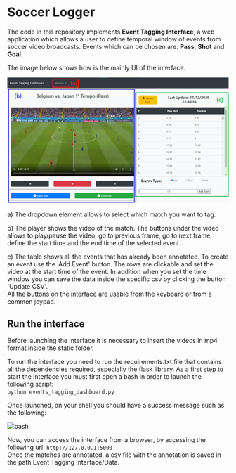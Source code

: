 # Soccer Logger

The code in this repository implements **Event Tagging Interface**, a web application which allows a user to define temporal window of events from soccer video broadcasts. 
Events which can be chosen are: **Pass**, **Shot** and **Goal**.

The image below shows how is the mainly UI of the interface.

![EventTaggingInterface](/Scheme/manual_annotation_application.png)  

a) The dropdown element allows to select which match you want to tag. 

b) The player shows the video of the match. The buttons under the video allows to play/pause the video, go to previous frame, go to next frame, define the start time and the end time of the selected event.

c) The table shows all the events that has already been annotated. To create an event use the 'Add Event' button. The rows are clickable and set the video at the start time of the event. In addition when you set the time window you can save the data inside the specific csv by clicking the button 'Update CSV'.                                                
All the buttons on the interface are usable from the keyboard or from a common joypad.

## Run the interface

Before launching the interface it is necessary to insert the videos in mp4 format inside the static folder.

To run the interface you need to run the requirements.txt file that contains all the dependencies required, especially the flask library. As a first step to start the interface you must first open a bash in order to launch the following script:  
```python events_tagging_dashboard.py```  

Once launched, on your shell you should have a success message such as the following:

![bash](/Scheme/bash.png)  

Now, you can access the interface from a browser, by accessing the following url: ```http://127.0.0.1:5000```                                                                     
Once the matches are annotated, a csv file with the annotation is saved in the path Event Tagging Interface/Data.


